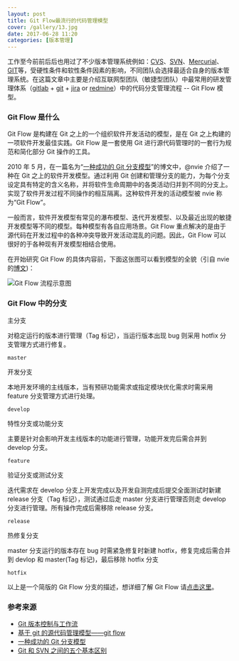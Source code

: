```yaml
---
layout: post
title: Git Flow最流行的代码管理模型
cover: /gallery/13.jpg
date: 2017-06-28 11:20
categories: [版本管理]
---
```


工作至今前前后后也用过了不少版本管理系统例如：[CVS](http://www.tortoisecvs.org/)、[SVN](https://tortoisesvn.net/)、[Mercurial](https://www.mercurial-scm.org/)、[GIT](https://git-scm.com/)等，受硬性条件和软性条件因素的影响，不同团队会选择最适合自身的版本管理系统。在这篇文章中主要是介绍互联网型团队（敏捷型团队）中最常用的研发管理体系（[gitlab](https://about.gitlab.com/) + [git](https://git-scm.com/) + [jira](https://www.atlassian.com/software/jira) or [redmine](http://www.redmine.org/)）中的代码分支管理流程 -- Git Flow 模型。

### Git Flow 是什么

Git Flow 是构建在 Git 之上的一个组织软件开发活动的模型，是在 Git 之上构建的一项软件开发最佳实践。Git Flow 是一套使用 Git 进行源代码管理时的一套行为规范和简化部分 Git 操作的工具。

<!--more-->

2010 年 5 月，在一篇名为“[一种成功的 Git 分支模型](http://nvie.com/posts/a-successful-git-branching-model/)”的博文中，@nvie 介绍了一种在 Git 之上的软件开发模型。通过利用 Git 创建和管理分支的能力，为每个分支设定具有特定的含义名称，并将软件生命周期中的各类活动归并到不同的分支上。实现了软件开发过程不同操作的相互隔离。这种软件开发的活动模型被 nvie 称为“Git Flow”。

一般而言，软件开发模型有常见的瀑布模型、迭代开发模型、以及最近出现的敏捷开发模型等不同的模型。每种模型有各自应用场景。Git Flow 重点解决的是由于源代码在开发过程中的各种冲突导致开发活动混乱的问题。因此，Git Flow 可以很好的于各种现有开发模型相结合使用。

在开始研究 Git Flow 的具体内容前，下面这张图可以看到模型的全貌（引自 nvie 的[博文](http://nvie.com/posts/a-successful-git-branching-model/))：

![Git Flow 流程示意图](http://nvie.com/img/git-model@2x.png)

### Git Flow 中的分支

主分支

对稳定运行的版本进行管理（Tag 标记），当运行版本出现 bug 则采用 hotfix 分支管理方式进行修复。

```
master
```

开发分支

本地开发环境的主线版本，当有预研功能需求或指定模块优化需求时需采用 feature 分支管理方式进行处理。

```
develop
```

特性分支或功能分支

主要是针对会影响开发主线版本的功能进行管理，功能开发完后需合并到 develop 分支。

```
feature
```

验证分支或测试分支

迭代需求在 develop 分支上开发完成以及开发自测完成后提交全面测试时新建 release 分支（Tag 标记），测试通过后走 master 分支进行管理否则走 develop 分支进行管理。所有操作完成后需移除 release 分支。

```
release
```

热修复分支

master 分支运行的版本存在 bug 时需紧急修复时新建 hotfix，修复完成后需合并到 devlop 和 master(Tag 标记)，最后移除 hotfix 分支

```
hotfix
```

以上是一个简版的 Git Flow 分支的描述，想详细了解 Git Flow 请[点击这里](http://www.ituring.com.cn/article/56870)。

### 参考来源

- [Git 版本控制与工作流](http://www.techug.com/post/git-2.html)
- [基于 git 的源代码管理模型——git flow](http://www.ituring.com.cn/article/56870)
- [一种成功的 Git 分支模型](http://nvie.com/posts/a-successful-git-branching-model/)
- [Git 和 SVN 之间的五个基本区别](http://blog.jobbole.com/31444/)
